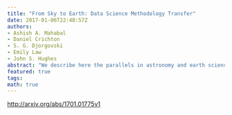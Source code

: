 ```yaml
---
title: "From Sky to Earth: Data Science Methodology Transfer"
date: 2017-01-06T22:48:57Z
authors:
- Ashish A. Mahabal
- Daniel Crichton
- S. G. Djorgovski
- Emily Law
- John S. Hughes
abstract: "We describe here the parallels in astronomy and earth science datasets, their analyses, and the opportunities for methodology transfer from astroinformatics to geoinformatics. Using example of hydrology, we emphasize how meta-data and ontologies are crucial in such an undertaking. Using the infrastructure being designed for EarthCube - the Virtual Observatory for the earth sciences - we discuss essential steps for better transfer of tools and techniques in the future e.g. domain adaptation. Finally we point out that it is never a one-way process and there is enough for astroinformatics to learn from geoinformatics as well."
featured: true
tags:
math: true
---
```

http://arxiv.org/abs/1701.01775v1
